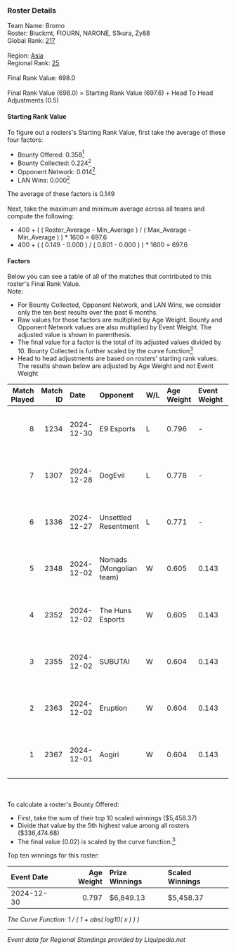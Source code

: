 ### Roster Details<br />
Team Name: Bromo<br />
Roster: Biuckmt, FIOURN, NARONE, S1kura, Zy88<br />
Global Rank: [217](../standings_global.md)<br />
<br />
Region: [Asia]( ../standings_asia.md)<br />
Regional Rank: [25]( ../standings_asia.md)<br />
<br />
Final Rank Value:  698.0<br />
<br />
Final Rank Value (698.0) = Starting Rank Value (697.6) + Head To Head Adjustments (0.5)<br />

#### Starting Rank Value<br />
To figure out a rosters's Starting Rank Value, first take the average of these four factors:<br />
- Bounty Offered: 0.358[<sup>1</sup>](#table2)
- Bounty Collected: 0.224[<sup>2</sup>](#table1)
- Opponent Network: 0.014[<sup>2</sup>](#table1)
- LAN Wins: 0.000[<sup>2</sup>](#table1)

The average of these factors is 0.149<br />
<br />
Next, take the maximum and minimum average across all teams and compute the following:<br />
- 400 + ( ( Roster_Average - Min_Average ) / ( Max_Average - Min_Average ) ) * 1600 = 697.6
- 400 + ( ( 0.149 - 0.000 ) / ( 0.801 - 0.000 ) ) * 1600 = 697.6


#### Factors<br />
Below you can see a table of all of the matches that contributed to this roster's Final Rank Value.<br />
Note:<br />

- For Bounty Collected, Opponent Network, and LAN Wins, we consider only the ten best results over the past 6 months.
- Raw values for those factors are multiplied by Age Weight. Bounty and Opponent Network values are also multiplied by Event Weight. The adjusted value is shown in parenthesis.
- The final value for a factor is the total of its adjusted values divided by 10. Bounty Collected is further scaled by the curve function[<sup>3</sup>](#curveFunction)
- Head to head adjustments are based on rosters' starting rank values. The results shown below are adjusted by Age Weight and not Event Weight
<span id="table1"></span><br />


| Match Played | Match ID | Date       | Opponent                | W/L | Age Weight | Event Weight | Bounty Collected | Opponent Network | LAN Wins  | H2H Adj. | Roster                                |
| -: | -: | :- | :- | :- | :- | :- | :- | :- | :- | -: | :- |
|            8 |     1234 | 2024-12-30 | E9 Esports              | L   | 0.796      | -            | -                | -                | -         |   -18.80 | Biuckmt, FIOURN, NARONE, S1kura, Zy88 |
|            7 |     1307 | 2024-12-28 | DogEvil                 | L   | 0.778      | -            | -                | -                | -         |    -8.90 | Biuckmt, FIOURN, NARONE, S1kura, Zy88 |
|            6 |     1336 | 2024-12-27 | Unsettled Resentment    | L   | 0.771      | -            | -                | -                | -         |   -11.76 | Biuckmt, FIOURN, NARONE, S1kura, Zy88 |
|            5 |     2348 | 2024-12-02 | Nomads (Mongolian team) | W   | 0.605      | 0.143        | 0.000 (0.000)    | 0.407 (0.035)    | 0 (0.000) |     4.75 | Biuckmt, FIOURN, NARONE, S1kura, Zy88 |
|            4 |     2352 | 2024-12-02 | The Huns Esports        | W   | 0.605      | 0.143        | 0.025 (0.002)    | 0.557 (0.048)    | 0 (0.000) |    13.63 | Biuckmt, FIOURN, NARONE, S1kura, Zy88 |
|            3 |     2355 | 2024-12-02 | SUBUTAI                 | W   | 0.604      | 0.143        | 0.001 (0.000)    | 0.051 (0.004)    | 0 (0.000) |     4.67 | Biuckmt, FIOURN, NARONE, S1kura, Zy88 |
|            2 |     2363 | 2024-12-02 | Eruption                | W   | 0.604      | 0.143        | 0.014 (0.001)    | 0.552 (0.048)    | 0 (0.000) |    13.99 | Biuckmt, FIOURN, NARONE, S1kura, Zy88 |
|            1 |     2367 | 2024-12-01 | Aogiri                  | W   | 0.604      | 0.143        | 0.000 (0.000)    | 0.000 (0.000)    | 0 (0.000) |     2.87 | Biuckmt, FIOURN, NARONE, S1kura, Zy88 |

<br />
<span id="table2"></span><br />
To calculate a roster's Bounty Offered:<br />

- First, take the sum of their top 10 scaled winnings ($5,458.37)
- Divide that value by the 5th highest value among all rosters ($336,474.68)
- The final value (0.02) is scaled by the curve function.[<sup>3</sup>](#curveFunction)

Top ten winnings for this roster:<br />

| Event Date | Age Weight | Prize Winnings | Scaled Winnings |
| :- | -: | :- | :- |
| 2024-12-30 |      0.797 | $6,849.13      | $5,458.37       |


<span id="curveFunction"></span>_The Curve Function: 1 / ( 1 + abs( log10( x ) ) )_<br />

---
_Event data for Regional Standings provided by Liquipedia.net_<br />
